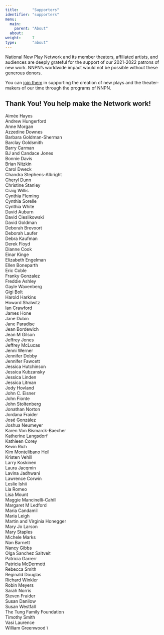 ```yaml
---
title:      "Supporters"
identifier: "supporters"
menu:
  main:
    parent: "About"
  about:
weight:     7
type:       "about"
---
```

National New Play Network and its member theaters, affiliated artists, and audiences are deeply grateful for the support of our 2021-2022 patrons of new work. NNPN’s worldwide impact would not be possible without these generous donors.

You can [join them](http://nnpn.org/support/) in supporting the creation of new plays and the theater-makers of our time through the programs of NNPN.

## Thank You! You help make the Network work! ##

Aimée Hayes\
Andrew Hungerford\
Anne Morgan\
Azzedine Downes\
Barbara Goldman-Sherman\
Barclay Goldsmith\
Barry Carman\
BJ and Candace Jones\
Bonnie Davis\
Brian Nitzkin\
Carol Dweck\
Chandra Stephens-Albright\
Cheryl Dunn\
Christine Stanley\
Craig Willis\
Cynthia Fleming\
Cynthia Sorelle\
Cynthia White\
David Auburn\
David Cieslikowski\
David Goldman\
Deborah Brevoort\
Deborah Laufer\
Debra Kaufman\
Derek Floyd\
Dianne Cook\
Einar Kinge\
Elizabeth Engelman\
Ellen Boneparth\
Eric Coble\
Franky Gonzalez\
Freddie Ashley\
Gayle Waxenberg\
Gigi Bolt\
Harold Harkins\
Howard Shalwitz\
Ian Crawford\
James Hone\
Jane Dubin\
Jane Paradise\
Jean Bordewich\
Jean M Gilson\
Jeffrey Jones\
Jeffrey McLucas\
Jenni Werner\
Jennifer Dobby\
Jennifer Fawcett\
Jessica Hutchinson\
Jessica Kubzansky\
Jessica Linden\
Jessica Litman\
Jody Hovland\
John C. Eisner\
John Fionte\
John Stoltenberg\
Jonathan Norton\
Jordana Fraider\
José González\
Joshua Neumeyer\
Karen Von Bismarck-Baecher\
Katherine Langsdorf\
Kathleen Corey\
Kevin Rich\
Kim Montelibano Heil\
Kristen Vehill\
Larry Koskinen\
Laura Jacqmin\
Lavina Jadhwani\
Lawrence Corwin\
Leslie Ishii\
Lia Romeo\
Lisa Mount\
Maggie Mancinelli-Cahill\
Margaret M Ledford\
Maria Candamil\
Maria Leigh\
Martin and Virginia Honegger\
Mary Jo Larson\
Mary Staples\
Michele Marks\
Nan Barnett\
Nancy Gibbs\
Olga Sanchez Saltveit\
Patricia Garrerr\
Patricia McDermott\
Rebecca Smith\
Reginald Douglas\
Richard Winkler\
Robin Meyers\
Sarah Norris\
Steven Fraider\
Susan Danilow\
Susan Westfall\
The Tung Family Foundation\
Timothy Smith\
Vasi Laurence\
William Greenwood
\
